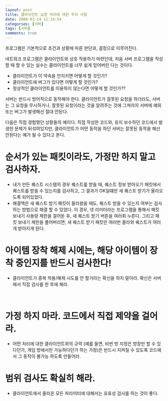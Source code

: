 ```yaml
---
layout: post
title: 클라이언트 요청 처리에 대한 주의 사항
date: 2008-01-14 11:14:54
categories: [서버]
tags: [서버]
comments: true
---
```


프로그램은 기본적으로 조건과 상황에 따른 판단과, 결정으로 이루어진다.

네트워크 프로그램은 클라이언트와 상호 작용하기 마련인데, 처음 서버 프로그램을 작성할 때 할 수 있는 실수는 클라이언트를 너무 쉽게 믿어버린 다는 것이다.

* 클라이언트가 이 약속을 안지키면 어떻게 할 것인가?
* 클라이언트에 버그가 있다면 어떻게 할 것인가?
* 정상적인 클라이언트를 이용하지 않는다면 어떻게 할 것인가??

서버는 반드시 방어적으로 동작해야 한다. 클라이언트가 잘못된 요청을 하더라도, 서버는 그 요청을 무시하거나, 잘못된 요청이라는 것을 알려주는 것에 그쳐야지 서버에 예외 또는 버그가 발생해선 절대 안된다.


다음은 직접 경험했던 상황들의 예이다. 직접 작성한 코드와, 유지 보수하던 코드에서 발생한 문제가 뒤섞여있지만, 클라이언트가 어떤 동작을 하던 서버는 잘못된 동작을 해선 안된다는 예가 될 수 있다고 본다.

# 순서가 있는 패킷이라도, 가정만 하지 말고 검사하자.
* 내가 만든 퀘스트 시스템의 경우 퀘스트를 받을 때, 퀘스트 정보 받아오기 패킷에서 퀘스트를 받을 수 있는지를 검사하고, 그 결과가 OK일떄만 새 퀘스트 받기가 올라오도록 되어있었다.
* 해결책은 새 퀘스트 받기 패킷이 올라왔을 때도, 퀘스트 받을 수 있는지 여부는 검사하는 방법으로 해결 할 수 있었다. 이 경우, 넷 리미터라는 프로그램을 통해서 패킷 보내기 사용량 제한을 걸어둔 후, 새 퀘스트 받기 버튼을 여러회 누른다. 그리고 패킷 보내기 제한을 풀어버리면, 새 퀘스트 받기 패킷만 여러번 올라와 퀘스트가 여러개 받아지게 된다.

# 아이템 장착 해제 시에는, 해당 아이템이 장착 중인지를 반드시 검사한다!
* 클라이언트가 중복 착용/해제 시도를 안 할거라는 확신을 하지 말아라. 확신은 서버에서 직접 검사를 한 후에 해라.

 
# 가정 하지 마라. 코드에서 직접 제약을 걸어라.
* 어떤 처리에 대한 클라이언트와의 규약 (예를 들면, 비번 방 지정은 방장만 할 수 있다던가, 게임 방에서만 가능하다던가 하는 가정)은 반드시 지켜질 수 있도록 코드에서 그 동작이 불가능 하도록 만들어라.

# 범위 검사도 확실히 해라. 
* 클라이언트에서 올라온 모든 파라미터에 대해서는 유효성 검사를 하는 것이 좋다.